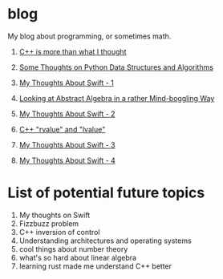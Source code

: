 # blog
My blog about programming, or sometimes math. 

1. [C++ is more than what I thought](https://github.com/Skk-tj/blog/blob/main/c_plus_plus_is_more_than_what_i_thought.md)

2. [Some Thoughts on Python Data Structures and Algorithms](https://github.com/Skk-tj/blog/blob/main/some_thoughts_on_pytho.md)

3. [My Thoughts About Swift - 1](https://github.com/Skk-tj/blog/blob/main/my_thoughts_about_swift_1.md)

4. [Looking at Abstract Algebra in a rather Mind-boggling Way](https://github.com/Skk-tj/blog/blob/main/abstract_algebra.md)

5. [My Thoughts About Swift - 2](https://github.com/Skk-tj/blog/blob/main/my_thoughts_about_swift_2.md)

6. [C++ "rvalue" and "lvalue"](https://github.com/Skk-tj/blog/blob/main/c_plus_plus_rvalue_lvalue.md)

7. [My Thoughts About Swift - 3](https://github.com/Skk-tj/blog/blob/main/my_thoughts_about_swift_3.md)

8. [My Thoughts About Swift - 4](https://github.com/Skk-tj/blog/blob/main/my_thoughts_about_swift_4.md)

# List of potential future topics

1. My thoughts on Swift
2. Fizzbuzz problem
3. C++ inversion of control
4. Understanding architectures and operating systems
5. cool things about number theory
6. what's so hard about linear algebra
7. learning rust made me understand C++ better